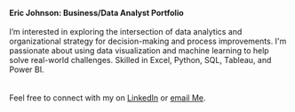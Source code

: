 **Eric Johnson: Business/Data Analyst Portfolio**
<br>
<br>
I’m interested in exploring the intersection of data analytics and organizational strategy for decision-making and process improvements. I'm passionate about using data visualization and machine learning to help solve real-world challenges. 
Skilled in Excel, Python, SQL, Tableau, and Power BI.  
<br>
<br>
Feel free to connect with my on [LinkedIn](https://www.linkedin.com/in/ejjohnsonii/) or [email Me](mailto:eric.j.johnson2.com). 




<!---
ericjjohnson2/ericjjohnson2 is a ✨ special ✨ repository because its `README.md` (this file) appears on your GitHub profile.
You can click the Preview link to take a look at your changes.
--->
